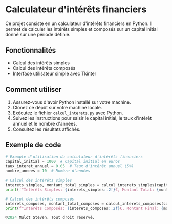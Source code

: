 # Calculateur d'intérêts financiers

Ce projet consiste en un calculateur d'intérêts financiers en Python. Il permet de calculer les intérêts simples et composés sur un capital initial donné sur une période définie.

## Fonctionnalités

- Calcul des intérêts simples
- Calcul des intérêts composés
- Interface utilisateur simple avec Tkinter

## Comment utiliser

1. Assurez-vous d'avoir Python installé sur votre machine.
2. Clonez ce dépôt sur votre machine locale.
3. Exécutez le fichier `calcul_interets.py` avec Python.
4. Suivez les instructions pour saisir le capital initial, le taux d'intérêt annuel et le nombre d'années.
5. Consultez les résultats affichés.

## Exemple de code

```python
# Exemple d'utilisation du calculateur d'intérêts financiers
capital_initial = 1000  # Capital initial en euros
taux_interet_annuel = 0.05  # Taux d'intérêt annuel (5%)
nombre_annees = 10  # Nombre d'années

# Calcul des intérêts simples
interets_simples, montant_total_simples = calcul_interets_simples(capital_initial, taux_interet_annuel, nombre_annees)
print(f"Intérêts Simples: {interets_simples:.2f}€, Montant Total: {montant_total_simples:.2f}€")

# Calcul des intérêts composés
interets_composes, montant_total_composes = calcul_interets_composes(capital_initial, taux_interet_annuel, nombre_annees)
print(f"Intérêts Composés: {interets_composes:.2f}€, Montant Final: {montant_total_composes:.2f}€")

©2024 Mulot Steven. Tout droit réservé.

